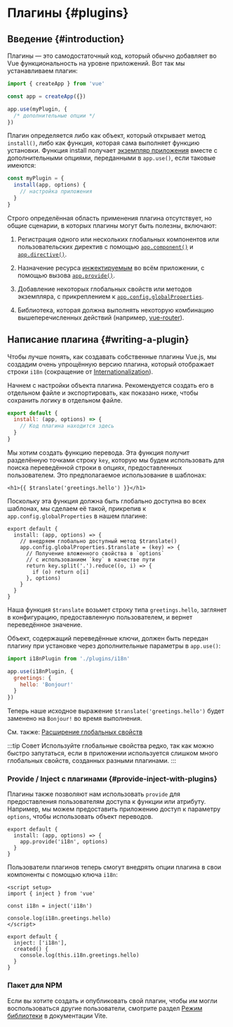﻿# Плагины {#plugins}

## Введение {#introduction}

Плагины — это самодостаточный код, который обычно добавляет во Vue функциональность на уровне приложений. Вот так мы устанавливаем плагин:

```js
import { createApp } from 'vue'

const app = createApp({})

app.use(myPlugin, {
  /* дополнительные опции */
})
```

Плагин определяется либо как объект, который открывает метод `install()`, либо как функция, которая сама выполняет функцию установки. Функция install получает [экземпляр приложения](/api/application) вместе с дополнительными опциями, переданными в `app.use()`, если таковые имеются:

```js
const myPlugin = {
  install(app, options) {
    // настройка приложения
  }
}
```

Строго определённая область применения плагина отсутствует, но общие сценарии, в которых плагины могут быть полезны, включают:

1. Регистрация одного или нескольких глобальных компонентов или пользовательских директив с помощью [`app.component()`](/api/application#app-component) и [`app.directive()`](/api/application#app-directive).

2. Назначение ресурса [инжектируемым](/guide/components/provide-inject) во всём приложении, с помощью вызова [`app.provide()`](/api/application#app-provide).

3. Добавление некоторых глобальных свойств или методов экземпляра, с прикреплением к [`app.config.globalProperties`](/api/application#app-config-globalproperties).

4. Библиотека, которая должна выполнять некоторую комбинацию вышеперечисленных действий (например, [vue-router](https://github.com/vuejs/vue-router-next)).

## Написание плагина {#writing-a-plugin}

Чтобы лучше понять, как создавать собственные плагины Vue.js, мы создадим очень упрощённую версию плагина, который отображает строки `i18n` (сокращение от [Internationalization](https://ru.wikipedia.org/wiki/%D0%98%D0%BD%D1%82%D0%B5%D1%80%D0%BD%D0%B0%D1%86%D0%B8%D0%BE%D0%BD%D0%B0%D0%BB%D0%B8%D0%B7%D0%B0%D1%86%D0%B8%D1%8F_%D0%B8_%D0%BB%D0%BE%D0%BA%D0%B0%D0%BB%D0%B8%D0%B7%D0%B0%D1%86%D0%B8%D1%8F)).

Начнем с настройки объекта плагина. Рекомендуется создать его в отдельном файле и экспортировать, как показано ниже, чтобы сохранить логику в отдельном файле.

```js [plugins/i18n.js]
export default {
  install: (app, options) => {
    // Код плагина находится здесь
  }
}
```

Мы хотим создать функцию перевода. Эта функция получит разделённую точками строку `key`, которую мы будем использовать для поиска переведённой строки в опциях, предоставленных пользователем. Это предполагаемое использование в шаблонах:

```vue-html
<h1>{{ $translate('greetings.hello') }}</h1>
```

Поскольку эта функция должна быть глобально доступна во всех шаблонах, мы сделаем её такой, прикрепив к `app.config.globalProperties` в нашем плагине:

```js{3-10} [plugins/i18n.js]
export default {
  install: (app, options) => {
    // внедряем глобально доступный метод $translate()
    app.config.globalProperties.$translate = (key) => {
      // Получение вложенного свойства в `options`
      // с использованием `key` в качестве пути
      return key.split('.').reduce((o, i) => {
        if (o) return o[i]
      }, options)
    }
  }
}
```

Наша функция `$translate` возьмет строку типа `greetings.hello`, заглянет в конфигурацию, предоставленную пользователем, и вернет переведённое значение.

Объект, содержащий переведённые ключи, должен быть передан плагину при установке через дополнительные параметры в `app.use()`:

```js
import i18nPlugin from './plugins/i18n'

app.use(i18nPlugin, {
  greetings: {
    hello: 'Bonjour!'
  }
})
```

Теперь наше исходное выражение `$translate('greetings.hello')` будет заменено на `Bonjour!` во время выполнения.

См. также: [Расширение глобальных свойств](/guide/typescript/options-api#augmenting-global-properties) <sup class="vt-badge ts" />

:::tip Совет
Используйте глобальные свойства редко, так как можно быстро запутаться, если в приложении используется слишком много глобальных свойств, созданных разными плагинами.
:::

### Provide / Inject с плагинами {#provide-inject-with-plugins}

Плагины также позволяют нам использовать `provide` для предоставления пользователям доступа к функции или атрибуту. Например, мы можем предоставить приложению доступ к параметру `options`, чтобы использовать объект переводов.

```js{3} [plugins/i18n.js]
export default {
  install: (app, options) => {
    app.provide('i18n', options)
  }
}
```

Пользователи плагинов теперь смогут внедрять опции плагина в свои компоненты с помощью ключа `i18n`:

<div class="composition-api">

```vue{4}
<script setup>
import { inject } from 'vue'

const i18n = inject('i18n')

console.log(i18n.greetings.hello)
</script>
```

</div>
<div class="options-api">

```js{2}
export default {
  inject: ['i18n'],
  created() {
    console.log(this.i18n.greetings.hello)
  }
}
```

</div>

### Пакет для NPM

Если вы хотите создать и опубликовать свой плагин, чтобы им могли воспользоваться другие пользователи, смотрите раздел [Режим библиотеки](https://dragomano.github.io/vite-docs/guide/build.html#library-mode) в документации Vite.